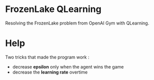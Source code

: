 # FrozenLake QLearning

Resolving the FrozenLake problem from OpenAI Gym with QLearning.

# Help

Two tricks that made the program work :
* decrease **epsilon** only when the agent wins the game
* decrease the **learning rate** overtime
